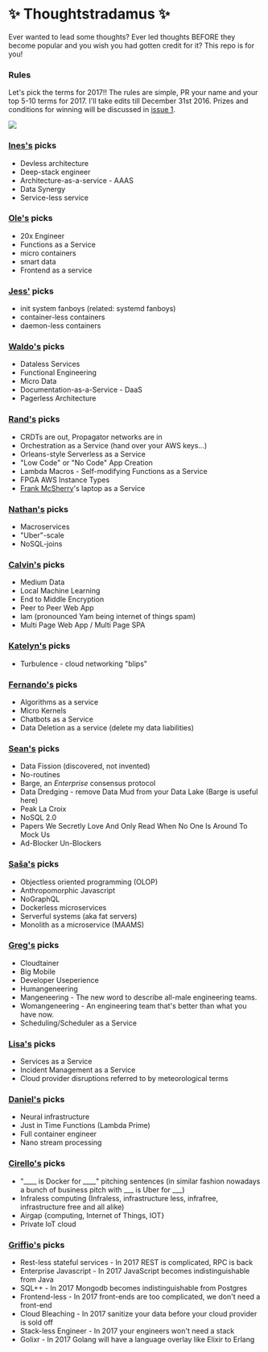 # :sparkles: Thoughtstradamus :sparkles:

Ever wanted to lead some thoughts? Ever led thoughts BEFORE they become popular and you wish you had gotten credit for it? This repo is for you!

### Rules
Let's pick the terms for 2017!! The rules are simple, PR your name and your top 5-10 terms for 2017. I'll take edits till December 31st 2016. Prizes and conditions for winning will be discussed in [issue 1](https://github.com/Randommood/thoughtstradamus/issues/1).

![](http://i.giphy.com/l0MYEqEzwMWFCg8rm.gif)

### [Ines's](https://github.com/randommood) picks
* Devless architecture
* Deep-stack engineer
* Architecture-as-a-service - AAAS
* Data Synergy
* Service-less service

### [Ole's](https://github.com/nesQuick) picks
* 20x Engineer
* Functions as a Service
* micro containers
* smart data
* Frontend as a service

### [Jess'](https://github.com/jfrazelle) picks
* init system fanboys (related: systemd fanboys)
* container-less containers
* daemon-less containers

### [Waldo's](https://github.com/gwaldo) picks
* Dataless Services
* Functional Engineering
* Micro Data
* Documentation-as-a-Service - DaaS
* Pagerless Architecture

### [Rand's](https://github.com/rand) picks
* CRDTs are out, Propagator networks are in
* Orchestration as a Service (hand over your AWS keys...)
* Orleans-style Serverless as a Service
* "Low Code" or "No Code" App Creation
* Lambda Macros - Self-modifying Functions as a Service
* FPGA AWS Instance Types
* [Frank McSherry](https://github.com/frankmcsherry)'s laptop as a Service

### [Nathan's](https://github.com/dijkstracula) picks
* Macroservices
* "Uber"-scale
* NoSQL-joins

### [Calvin's](https://github.com/calvinmetcalf) picks
* Medium Data
* Local Machine Learning
* End to Middle Encryption
* Peer to Peer Web App
* Iam (pronounced Yam being internet of things spam)
* Multi Page Web App / Multi Page SPA

### [Katelyn's](https://github.com/kjperry) picks
* Turbulence - cloud networking "blips"

### [Fernando's](https://github.com/fmcorey) picks
* Algorithms as a service
* Micro Kernels
* Chatbots as a Service
* Data Deletion as a service (delete my data liabilities)

### [Sean's](https://github.com/seancribbs) picks
* Data Fission (discovered, not invented)
* No-routines
* Barge, an _Enterprise_ consensus protocol
* Data Dredging - remove Data Mud from your Data Lake (Barge is useful here)
* Peak La Croix
* NoSQL 2.0
* Papers We Secretly Love And Only Read When No One Is Around To Mock Us
* Ad-Blocker Un-Blockers

### [Saša's](https://github.com/sasa1977) picks
* Objectless oriented programming (OLOP)
* Anthropomorphic Javascript
* NoGraphQL
* Dockerless microservices
* Serverful systems (aka fat servers)
* Monolith as a microservice (MAAMS)

### [Greg's](https://github.com/grepory) picks
* Cloudtainer
* Big Mobile
* Developer Useperience
* Humangeneering
* Mangeneering - The new word to describe all-male engineering teams.
* Womangeneering - An engineering team that's better than what you have now.
* Scheduling/Scheduler as a Service

### [Lisa's](https://github.com/lisa) picks
* Services as a Service
* Incident Management as a Service
* Cloud provider disruptions referred to by meteorological terms

### [Daniel's](https://github.com/mrtazz) picks
* Neural infrastructure
* Just in Time Functions (Lambda Prime)
* Full container engineer
* Nano stream processing

### [Cirello's](https://github.com/ccirello) picks
* "____ is Docker for ____" pitching sentences (in similar fashion nowadays a bunch of business pitch with ___ is Uber for ___)
* Infraless computing (Infraless, infrastructure less, infrafree, infrastructure free and all alike)
* Airgap {computing, Internet of Things, IOT}
* Private IoT cloud

### [Griffio's](https://github.com/griffio) picks
* Rest-less stateful services - In 2017 REST is complicated, RPC is back
* Enterprise Javascript - In 2017 JavaScript becomes indistinguishable from Java
* SQL++ - In 2017 Mongodb becomes indistinguishable from Postgres 
* Frontend-less - In 2017 front-ends are too complicated, we don't need a front-end
* Cloud Bleaching - In 2017 sanitize your data before your cloud provider is sold off 
* Stack-less Engineer - In 2017 your engineers won't need a stack
* Golixr - In 2017 Golang will have a language overlay like Elixir to Erlang
